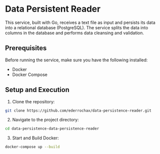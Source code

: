 # Data Persistent Reader

This service, built with Go, receives a text file as input and persists its data into a relational database (PostgreSQL). The service splits the data into columns in the database and performs data cleansing and validation.

## Prerequisites

Before running the service, make sure you have the following installed:

- Docker
- Docker Compose

## Setup and Execution

1. Clone the repository:

```bash
git clone https://github.com/ederrochax/data-persistence-reader.git
```

2. Navigate to the project directory:

```bash
cd data-persistence-data-persistence-reader
```

3. Start and Build Docker:

```bash
docker-compose up --build
```